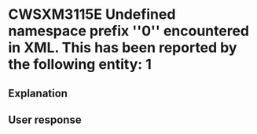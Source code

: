 # CWSXM3115E Undefined namespace prefix ''0'' encountered in XML. This has been reported by the following entity: 1

## Explanation

## User response